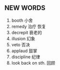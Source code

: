 ## NEW WORDS

1. booth 小舍
2. remedy 治疗 恢复
3. decrepit 衰老的
4. illusion 幻象
5. veto 否决
6. applaud 鼓掌
7. discipline 纪律
8. look back on sth. 回顾

